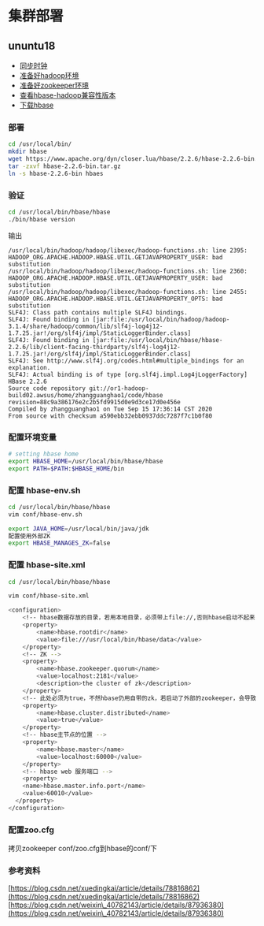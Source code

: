 # 集群部署

## ununtu18

* [同步时钟](../../summary-1/linux/03-ntp.md)
* [准备好hadoop环境](../summary-7/)
* [准备好zookeeper环境](../../summary-4/summary-2/)
* [查看hbase-hadoop兼容性版本](http://hbase.apache.org/book.html#hadoop)
* [下载hbase](https://archive.apache.org/dist/hbase/)  

### 部署

```bash
cd /usr/local/bin/
mkdir hbase
wget https://www.apache.org/dyn/closer.lua/hbase/2.2.6/hbase-2.2.6-bin.tar.gz
tar -zxvf hbase-2.2.6-bin.tar.gz
ln -s hbase-2.2.6-bin hbaes
```

### 验证

```bash
cd /usr/local/bin/hbase/hbase
./bin/hbase version
```

输出

```
/usr/local/bin/hadoop/hadoop/libexec/hadoop-functions.sh: line 2395: HADOOP_ORG.APACHE.HADOOP.HBASE.UTIL.GETJAVAPROPERTY_USER: bad substitution
/usr/local/bin/hadoop/hadoop/libexec/hadoop-functions.sh: line 2360: HADOOP_ORG.APACHE.HADOOP.HBASE.UTIL.GETJAVAPROPERTY_USER: bad substitution
/usr/local/bin/hadoop/hadoop/libexec/hadoop-functions.sh: line 2455: HADOOP_ORG.APACHE.HADOOP.HBASE.UTIL.GETJAVAPROPERTY_OPTS: bad substitution
SLF4J: Class path contains multiple SLF4J bindings.
SLF4J: Found binding in [jar:file:/usr/local/bin/hadoop/hadoop-3.1.4/share/hadoop/common/lib/slf4j-log4j12-1.7.25.jar!/org/slf4j/impl/StaticLoggerBinder.class]
SLF4J: Found binding in [jar:file:/usr/local/bin/hbase/hbase-2.2.6/lib/client-facing-thirdparty/slf4j-log4j12-1.7.25.jar!/org/slf4j/impl/StaticLoggerBinder.class]
SLF4J: See http://www.slf4j.org/codes.html#multiple_bindings for an explanation.
SLF4J: Actual binding is of type [org.slf4j.impl.Log4jLoggerFactory]
HBase 2.2.6
Source code repository git://or1-hadoop-build02.awsus/home/zhangguanghao1/code/hbase revision=88c9a386176e2c2b5fd9915d0e9d3ce17d0e456e
Compiled by zhangguanghao1 on Tue Sep 15 17:36:14 CST 2020
From source with checksum a590ebb32ebb0937ddc7287f7c1b0f80
```

### 配置环境变量

```bash
# setting hbase home
export HBASE_HOME=/usr/local/bin/hbase/hbase
export PATH=$PATH:$HBASE_HOME/bin
```

### 配置 hbase-env.sh

```bash
cd /usr/local/bin/hbase/hbase
vim conf/hbase-env.sh 

export JAVA_HOME=/usr/local/bin/java/jdk
配置使用外部ZK
export HBASE_MANAGES_ZK=false
```

### 配置 hbase-site.xml

```bash
cd /usr/local/bin/hbase/hbase

vim conf/hbase-site.xml 

<configuration>
    <!-- hbase数据存放的目录，若用本地目录，必须带上file://,否则hbase启动不起来 -->
    <property>
        <name>hbase.rootdir</name>
        <value>file:///usr/local/bin/hbase/data</value>
    </property>
    <!-- ZK -->
    <property>
        <name>hbase.zookeeper.quorum</name>
        <value>localhost:2181</value>
        <description>the cluster of zk</description>
    </property>
    <!-- 此处必须为true，不然hbase仍用自带的zk，若启动了外部的zookeeper，会导致冲突，hbase启动不起来 -->
    <property>
        <name>hbase.cluster.distributed</name>
        <value>true</value>
    </property>
    <!-- hbase主节点的位置 -->
    <property>
        <name>hbase.master</name>
        <value>localhost:60000</value>
    </property>
    <!-- hbase web 服务端口 -->
    <property>
    <name>hbase.master.info.port</name>
    <value>60010</value>
  </property>
</configuration>
```

### 配置zoo.cfg

拷贝zookeeper conf/zoo.cfg到hbase的conf/下

### 参考资料

[https://blog.csdn.net/xuedingkai/article/details/78816862](https://blog.csdn.net/xuedingkai/article/details/78816862) [https://blog.csdn.net/weixin\_40782143/article/details/87936380](https://blog.csdn.net/weixin\_40782143/article/details/87936380)
